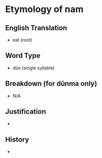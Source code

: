 # Etymology of nam

## English Translation
- eat (root)

## Word Type
- dūn (single syllable)

## Breakdown (for dūnma only)
- N/A

## Justification
- 

## History
- 
